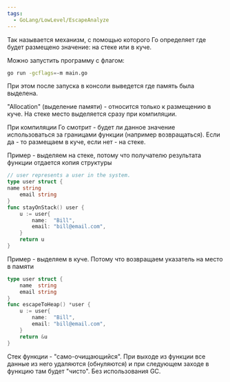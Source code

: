 ```yaml
---
tags:
  - GoLang/LowLevel/EscapeAnalyze
---
```

Так называется механизм, с помощью которого Го определяет где будет размещено значение: на стеке или в куче.

Можно запустить программу с флагом:

```bash
go run -gcflags=-m main.go
```

При этом после запуска в консоли выведется где память была выделена.

"Allocation" (выделение памяти) - относится только к размещению в куче. На стеке место выделяется сразу при компиляции.

При компиляции Го смотрит - будет ли данное значение использоваться за границами функции (например возвращаться). Если да - то размещаем в куче, если нет - на стеке.

Пример - выделяем на стеке, потому что получателю результата функции отдается копия структуры

```go
// user represents a user in the system.
type user struct {
name string
    email string
}
func stayOnStack() user {
    u := user{
        name:  "Bill",
        email: "bill@email.com",
    }
    return u 
}
```

Пример - выделяем в куче. Потому что возвращаем указатель на место в памяти

```go
type user struct {
    name  string
    email string
}
func escapeToHeap() *user {
    u := user{
        name:  "Bill",
        email: "bill@email.com",
    }
    return &u 
}
```

Стек функции - "само-очищающийся". При выходе из функции все данные из него удаляются (обнуляются) и при следующем заходе в функцию там будет "чисто". Без использования GC.
